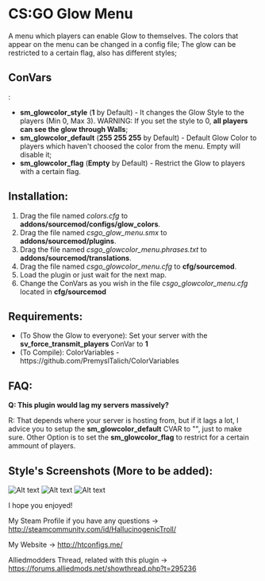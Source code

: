 <h1>CS:GO Glow Menu</h1>

A menu which players can enable Glow to themselves.
The colors that appear on the menu can be changed in a config file;
The glow can be restricted to a certain flag, also has different styles;

<h2>ConVars</h2>:

<ul>
<li><b>sm_glowcolor_style</b> (<b>1</b> by Default) - It changes the Glow Style to the players (Min 0, Max 3). WARNING: If you set the style to 0, <b>all players can see the glow through Walls</b>;</li>
<li><b>sm_glowcolor_default</b> (<b>255 255 255</b> by Default) - Default Glow Color to players which haven't choosed the color from the menu. Empty will disable it;</li>
<li><b>sm_glowcolor_flag</b> (<b>Empty</b> by Default) - Restrict the Glow to players with a certain flag.</li>
</ul>


<h2>Installation:</h2>
<ol>
<li>Drag the file named <i>colors.cfg</i> to <b>addons/sourcemod/configs/glow_colors</b>.</li>
<li>Drag the file named <i>csgo_glow_menu.smx</i> to <b>addons/sourcemod/plugins</b>.</li>
<li>Drag the file named <i>csgo_glowcolor_menu.phrases.txt</i> to <b>addons/sourcemod/translations</b>.</li>
<li>Drag the file named <i>csgo_glowcolor_menu.cfg</i> to <b>cfg/sourcemod</b>.</li>
<li>Load the plugin or just wait for the next map.</li>
<li>Change the ConVars as you wish in the file <i>csgo_glowcolor_menu.cfg</i> located in <b>cfg/sourcemod</b></li>
</ol>

<h2>Requirements:</h2>
<ul>
<li>(To Show the Glow to everyone): Set your server with the <b>sv_force_transmit_players</b> ConVar to <b>1</b></li>
<li>(To Compile): ColorVariables - https://github.com/PremyslTalich/ColorVariables</li>
</ul>

<h2>FAQ:</h2>

<p><b> Q: This plugin would lag my servers massively? </b></p>
R: That depends where your server is hosting from, but if it lags a lot, I advice you to setup the <b>sm_glowcolor_default</b> CVAR to "", just to make sure.
Other Option is to set the <b>sm_glowcolor_flag</b> to restrict for a certain ammount of players.

<h2>Style's Screenshots (More to be added):</h2>

![Alt text](https://steamuserimages-a.akamaihd.net/ugc/307738934717361893/057A983F0BF99D22CDD1F231A8A775B612A2D0FA/?raw=true "Screenshot 1")
![Alt text](https://steamuserimages-a.akamaihd.net/ugc/307738934717359810/AAFDFAD4B2E4E308F2CBDCEB77A5B60A7C322365/?raw=true "Screenshot 2")
![Alt text](https://steamuserimages-a.akamaihd.net/ugc/307738934717359336/D8438AF5A080FB28B167DE6391A2F91547241FE1/?raw=true "Screenshot 3")

I hope you enjoyed!

My Steam Profile if you have any questions -> http://steamcommunity.com/id/HallucinogenicTroll/

My Website -> http://htconfigs.me/

Alliedmodders Thread, related with this plugin -> https://forums.alliedmods.net/showthread.php?t=295236

